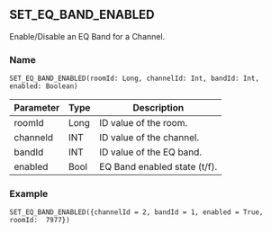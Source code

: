## SET\_EQ\_BAND\_ENABLED

Enable/Disable an EQ Band for a Channel.

### Name
`SET_EQ_BAND_ENABLED(roomId: Long, channelId: Int, bandId: Int, enabled: Boolean)`


| Parameter | Type | Description                  |
| --------- | ---- | ---------------------------- |
| roomId    | Long | ID value of the room.        |
| channeld  | INT  | ID value of the channel.     |
| bandId    | INT  | ID value of the EQ band.     |
| enabled   | Bool | EQ Band enabled state (t/f). |


### Example
`SET_EQ_BAND_ENABLED({channelId = 2, bandId = 1, enabled = True, roomId:  7977})`

